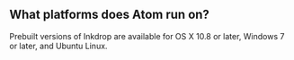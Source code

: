 ## What platforms does Atom run on?

Prebuilt versions of Inkdrop are available for OS X 10.8 or later, Windows 7 or later, and Ubuntu Linux.

